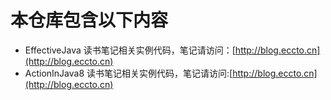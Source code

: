 # 本仓库包含以下内容
- EffectiveJava 读书笔记相关实例代码，笔记请访问：[http://blog.eccto.cn](http://blog.eccto.cn)
- ActionInJava8 读书笔记相关实例代码，笔记请访问:[http://blog.eccto.cn](http://blog.eccto.cn)

